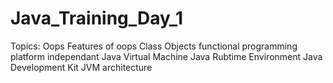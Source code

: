 # Java_Training_Day_1
Topics:
  Oops
  Features of oops
  Class
  Objects
  functional programming
  platform independant
  Java Virtual Machine
  Java Rubtime Environment
  Java Development Kit
  JVM architecture
